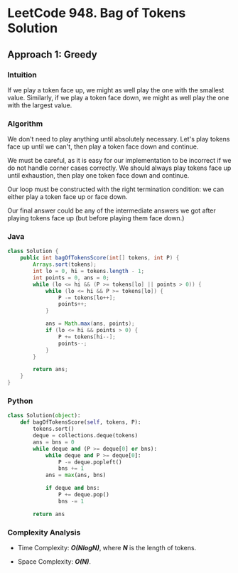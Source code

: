 #  LeetCode 948. Bag of Tokens Solution
## Approach 1: Greedy
### Intuition

If we play a token face up, we might as well play the one with the smallest value. Similarly, if we play a token face down, we might as well play the one with the largest value.

### Algorithm

We don't need to play anything until absolutely necessary. Let's play tokens face up until we can't, then play a token face down and continue.

We must be careful, as it is easy for our implementation to be incorrect if we do not handle corner cases correctly. We should always play tokens face up until exhaustion, then play one token face down and continue.

Our loop must be constructed with the right termination condition: we can either play a token face up or face down.

Our final answer could be any of the intermediate answers we got after playing tokens face up (but before playing them face down.)

### Java
```java
class Solution {
    public int bagOfTokensScore(int[] tokens, int P) {
        Arrays.sort(tokens);
        int lo = 0, hi = tokens.length - 1;
        int points = 0, ans = 0;
        while (lo <= hi && (P >= tokens[lo] || points > 0)) {
            while (lo <= hi && P >= tokens[lo]) {
                P -= tokens[lo++];
                points++;
            }

            ans = Math.max(ans, points);
            if (lo <= hi && points > 0) {
                P += tokens[hi--];
                points--;
            }
        }

        return ans;
    }
}
```

### Python
```python
class Solution(object):
    def bagOfTokensScore(self, tokens, P):
        tokens.sort()
        deque = collections.deque(tokens)
        ans = bns = 0
        while deque and (P >= deque[0] or bns):
            while deque and P >= deque[0]:
                P -= deque.popleft()
                bns += 1
            ans = max(ans, bns)

            if deque and bns:
                P += deque.pop()
                bns -= 1

        return ans
```

### Complexity Analysis

* Time Complexity: ***O(NlogN)***, where ***N*** is the length of tokens.

* Space Complexity: ***O(N)***.